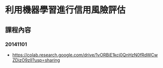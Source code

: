 # 利用機器學習進行信用風險評估

## 課程內容

### 20141101 
- https://colab.research.google.com/drive/1vORBiE1kcj0QnHzN0fRdWCwZDizO9zII?usp=sharing
